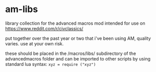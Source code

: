 # am-libs
library collection for the advanced macros mod intended for use on https://www.reddit.com/r/civclassics/

put together over the past year or two that i've been using AM, quality varies. use at your own risk.

these should be placed in the /macros/libs/ subdirectory of the advancedmacros folder and can be imported to other scripts by using standard lua syntax: `xyz = require ("xyz")`

